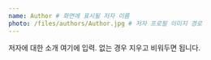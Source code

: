 ```yaml
---
name: Author # 화면에 표시될 저자 이름
photo: /files/authors/Author.jpg # 저자 프로필 이미지 경로
---
```

저자에 대한 소개 여기에 입력. 없는 경우 지우고 비워두면 됩니다.